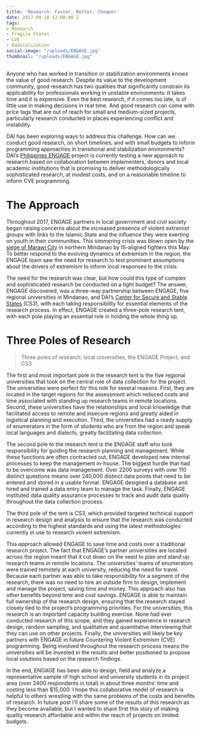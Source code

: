 ```yaml
---
title: 'Research: Faster, Better, Cheaper'
date: 2017-09-18 12:00:00 Z
tags:
- Research
- Fragile States
- CVE
- Radicalization
social-image: "/uploads/ENGAGE.jpg"
thumbnail: "/uploads/ENGAGE.jpg"
---
```


Anyone who has worked in transition or stabilization environments knows the value of good research. Despite its value to the development community, good research has two qualities that significantly constrain its applicability for professionals working in unstable environments: It takes time and it is expensive. Even the best research, if it comes too late, is of little use in making decisions in real time. And good research can come with price tags that are out of reach for small and medium-sized projects, particularly research conducted in places experiencing conflict and instability.
<!--more-->

DAI has been exploring ways to address this challenge. How can we conduct good research, on short timelines, and with small budgets to inform programming approaches in transitional and stabilization environments? DAI’s [Philippines ENGAGE](https://www.usaid.gov/philippines/democracy-human-rights-and-governance/engage) project is currently testing a new approach to research based on collaboration between implementers, donors and local academic institutions that is promising to deliver methodologically sophisticated research, at modest costs, and on a reasonable timeline to inform CVE programming.

# The Approach

Throughout 2017, ENGAGE partners in local government and civil society began raising concerns about the increased presence of violent extremist groups with links to the Islamic State and the influence they were exerting on youth in their communities. This simmering crisis was blown open by the [siege of Marawi City](http://www.cnn.com/2017/06/25/asia/philippines-marawi-isis/index.html) in northern Mindanao by IS-aligned fighters this May. To better respond to the evolving dynamics of extremism in the region, the ENGAGE team saw the need for research to test prominent assumptions about the drivers of extremism to inform local responses to the crisis.

The need for the research was clear, but how could this type of complex and sophisticated research be conducted on a tight budget? The answer, ENGAGE discovered, was a three-way partnership between ENGAGE, five regional universities in Mindanao, and DAI’s [Center for Secure and Stable States](https://www.dai.com/our-work/solutions/fragile-states) (CS3), with each taking responsibility for essential elements of the research process. In effect, ENGAGE created a three-pole research tent, with each pole playing an essential role in holding the whole thing up.

# Three Poles of Research

> Three poles of research: local universities, the ENGAGE Project, and CS3

The first and most important pole in the research tent is the five regional universities that took on the central role of data collection for the project. The universities were perfect for this role for several reasons. First, they are located in the target regions for the assessment which reduced costs and time associated with standing up research teams in remote locations. Second, these universities have the relationships and local knowledge that facilitated access to remote and insecure regions and greatly aided in logistical planning and execution. Third, the universities had a ready supply of enumerators in the form of students who are from the region and speak local languages and dialects, greatly facilitating data collection.

The second pole to the research tent is the ENGAGE staff who took responsibility for guiding the research planning and management. While these functions are often contracted out, ENGAGE developed new internal processes to keep the management in-house.  The biggest hurdle that had to be overcome was data management. Over 2200 surveys with over 110 distinct questions means over 240,000 distinct data points that need to be entered and stored in a usable format. ENGAGE designed a database and hired and trained a data entry team to manage the task. Finally, ENGAGE instituted data quality assurance processes to track and audit data quality throughout the data collection process.

The third pole of the tent is CS3, which provided targeted technical support in research design and analysis to ensure that the research was conducted according to the highest standards and using the latest methodologies currently in use to research violent extremism.

This approach allowed ENGAGE to save time and costs over a traditional research project. The fact that ENGAGE’s partner universities are located across the region meant that it cut down on the need to plan and stand up research teams in remote locations. The universities’ teams of enumerators were trained remotely at each university, reducing the need for travel. Because each partner was able to take responsibility for a segment of the research, there was no need to hire an outside firm to design, implement and manage the project, saving time and money.
This approach also has other benefits beyond time and cost savings. ENGAGE is able to maintain full ownership of the research design, ensuring that the research stayed closely tied to the project’s programming priorities. For the universities, this research is an important capacity building exercise. None had ever conducted research of this scope, and they gained experience in research design, random sampling, and qualitative and quantitative interviewing that they can use on other projects. Finally, the universities will likely be key partners with ENGAGE in future Countering Violent Extremism (CVE) programming. Being involved throughout the research process means the universities will be invested in the results and better positioned to propose local solutions based on the research findings.

In the end, ENGAGE has been able to design, field and analyze a representative sample of high school and university students in its project area (over 2400 respondents in total) in about three months’ time and costing less than $15,000. I hope this collaborative model of research is helpful to others wrestling with the same problems of the costs and benefits of research. In future post I’ll share some of the results of this research as they become available, but I wanted to share first this story of making quality research affordable and within the reach of projects on limited budgets.